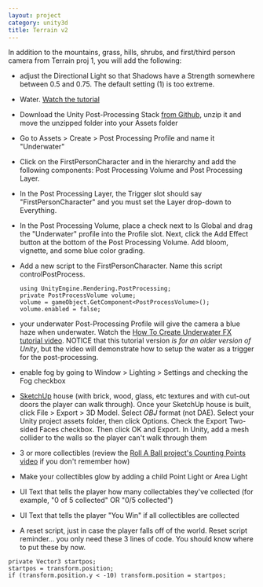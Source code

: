 ```yaml
---
layout: project
category: unity3d
title: Terrain v2
---
```

In addition to the mountains, grass, hills, shrubs, and first/third person camera from Terrain proj 1, you will add the following:

- adjust the Directional Light so that Shadows have a Strength somewhere between 0.5 and 0.75. The default setting (1) is too extreme.

- Water. [Watch the tutorial](https://drive.google.com/open?id=1o_n-_BgOu_1RtUqavS9ubGz63pca5R0V)

- Download the Unity Post-Processing Stack [from Github](https://github.com/Unity-Technologies/PostProcessing), unzip it and move the unzipped folder into your Assets folder
- Go to Assets > Create > Post Processing Profile and name it "Underwater"
- Click on the FirstPersonCharacter and in the hierarchy and add the following components: Post Processing Volume and Post Processing Layer.
- In the Post Processing Layer, the Trigger slot should say "FirstPersonCharacter" and you must set the Layer drop-down to Everything.
- In the Post Processing Volume, place a check next to Is Global and drag the "Underwater" profile into the Profile slot. Next, click the Add Effect button at the bottom of the Post Processing Volume. Add bloom, vignette, and some blue color grading.
- Add a new script to the FirstPersonCharacter. Name this script controlPostProcess.
  ```
  using UnityEngine.Rendering.PostProcessing;
  private PostProcessVolume volume;
  volume = gameObject.GetComponent<PostProcessVolume>();
  volume.enabled = false;
  ```
- your underwater Post-Processing Profile will give the camera a blue haze when underwater. Watch the [How To Create Underwater FX tutorial video](https://drive.google.com/open?id=1lsFiEbqzo0u6EuoXLDo_E9q0xRFRL0j5). NOTICE that this tutorial version *is for an older version of Unity*, but the video will demonstrate how to setup the water as a trigger for the post-processing.

- enable fog by going to Window > Lighting > Settings and checking the Fog checkbox

- [SketchUp](https://app.sketchup.com/app) house (with brick, wood, glass, etc textures and with cut-out doors the player can walk through). Once your SketchUp house is built, click File > Export > 3D Model. Select *OBJ* format (not DAE). Select your Unity project assets folder, then click Options. Check the Export Two-sided Faces checkbox. Then click OK and Export. In Unity, add a mesh collider to the walls so the player can't walk through them

- 3 or more collectibles (review the [Roll A Ball project's Counting Points video](https://drive.google.com/drive/u/0/folders/1Ty6SYENccamq1nSBsfRZE4daQkKmZIZr) if you don't remember how)
- Make your collectibles glow by adding a child Point Light or Area Light
- UI Text that tells the player how many collectables they've collected (for example, "0 of 5 collected" OR "0/5 collected")
- UI Text that tells the player "You Win" if all collectibles are collected

- A reset script, just in case the player falls off of the world. Reset script reminder... you only need these 3 lines of code. You should know where to put these by now.
```
private Vector3 startpos;
startpos = transform.position;
if (transform.position.y < -10) transform.position = startpos;
```
